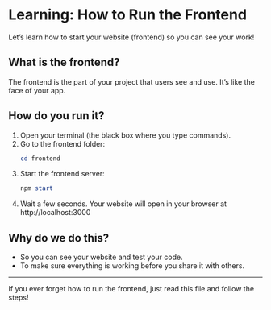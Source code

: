 # Learning: How to Run the Frontend

Let’s learn how to start your website (frontend) so you can see your work!

## What is the frontend?
The frontend is the part of your project that users see and use. It’s like the face of your app.

## How do you run it?
1. Open your terminal (the black box where you type commands).
2. Go to the frontend folder:
   ```powershell
   cd frontend
   ```
3. Start the frontend server:
   ```powershell
   npm start
   ```
4. Wait a few seconds. Your website will open in your browser at http://localhost:3000

## Why do we do this?
- So you can see your website and test your code.
- To make sure everything is working before you share it with others.

---
If you ever forget how to run the frontend, just read this file and follow the steps!
